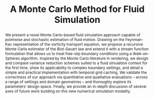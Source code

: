 ---
layout: pub
tag: research
permalink: /publications/mc-fluid
featured: false
publication-date: 11-22

short-title: MC-Fluid
title: A Monte Carlo Method for Fluid Simulation
format-title: A Monte Carlo Method for Fluid Simulation
authors:
    - name: Damien Rioux-Lavoie
      institution: McGill University
      link: https://riouxld21.github.io/research
      joint-first: True
      mgl-member: True

    - name: Ryusuke Sugimoto
      institution: University of Waterloo
      link: https://rsugimoto.net/
      joint-first: True

    - name: Tümay Özdemir
      institution: University of Waterloo
      link: 

    - name: Naoharu H. Shimada
      institution: Osaka University
      link: https://n-h-shimada.github.io/

    - name: Christopher Batty
      institution: University of Waterloo
      link: https://cs.uwaterloo.ca/~c2batty/

    - name: Derek Nowrouzezahrai
      institution: McGill University
      link: http://www.cim.mcgill.ca/~derek/
      mgl-member: True

    - name: Toshiya Hachisuka
      institution: University of Waterloo
      link: https://cs.uwaterloo.ca/~thachisu/

journal: ACM Transactions on Graphics
journal-note: SIGGRAPH Asia
location:
    city: Daegu
    country: South Korea
    continent: Asia
spotlight-note:
volume: 41
number: 6
article-no: 240
doi: 3550454.3555450
month: November
year: 2022

thumbnail: /assets/2022-rioux-mcfluid/mcfluid-thumb.png
thumbnail-video:
teaser: /assets/2022-rioux-mcfluid/mcfluid-teaser.png
teaser-caption: |
    We simulate two leapfrogging vortex rings (top) with a cross section visualization to illustrate the interior flow. We passively advect constant density fields toward closed mesh (middle) and triangle soup Stanford bunnies (bottom). We render all simulations with Blender’s principled volume shader.

abstract: |
    We present a novel Monte Carlo-based fluid simulation approach capable of pointwise and stochastic estimation of fluid motion. Drawing on the Feynman-Kac representation of the vorticity transport equation, we propose a recursive Monte Carlo estimator of the Biot-Savart law and extend it with a stream function formulation that allows us to treat free-slip boundary conditions using a Walk-on-Spheres algorithm. Inspired by the Monte Carlo literature in rendering, we design and compare variance reduction schemes suited to a fluid simulation context for the first time, show its applicability to complex boundary settings, and detail a simple and practical implementation with temporal grid caching. We validate the correctness of our approach via quantitative and qualitative evaluations – across a range of settings and domain geometries – and thoroughly explore its parameters’ design space. Finally, we provide an in-depth discussion of several axes of future work building on this new numerical simulation modality.

acknowledgements: 

downloads:
    published: True
    paper:
        - file: /assets/2022-rioux-mcfluid/mcfluid.pdf
          size: 13.8MB
    arxiv:
        url:
    main:
        url: https://riouxld21.github.io/research/publication/2022-mcfluid/
    publisher:
        url: https://dl.acm.org/doi/10.1145/3550454.3555450
    supplementary:
    slides:
    videos:
    video-embed:
    code:
        published: False
        file:
        size:
        url:
    bibtex:
        file: /assets/2022-rioux-mcfluid/mcfluid.bib
        size: 0.5KB

tex: |
    @article{riouxlavoie2022mcfluid,
        author = {Rioux-Lavoie, Damien and Sugimoto, Ryusuke and \"{O}zdemir, T\"{u}may and Shimada, Naoharu H. and 
                  Batty, Christopher and Nowrouzezahrai, Derek and Hachisuka, Toshiya},
        title = {A Monte Carlo Method for Fluid Simulation},
        journal = {ACM Transactions on Graphics},
        volume = {41},
        number = {6},
        year = {2022},
        month = dec
    }
---